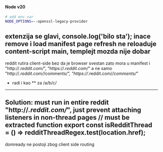 
#### Node v20

```bash
# add env var
NODE_OPTIONS=--openssl-legacy-provider
```
extenzija se glavi, console.log('bilo sta'); inace remove i load manifest
page refresh ne reloaduje content-script main, templejt mozda nije dobar
-----
reddit rutira client-side bez da je browser svestan zato mora u manifest i
"http://*.reddit.com/*",
"https://*.reddit.com/*"
a ne samo
"http://*.reddit.com/*/comments/*",
"https://*.reddit.com/*/comments/*"
* radi i kao ** za /a/b/c/
----
Solution: must run in entire reddit "http://*.reddit.com/*", just prevent attaching listeners in non-thread pages
// must be extracted function
export const isRedditThread = () => redditThreadRegex.test(location.href);
--------
domready ne postoji zbog client side routing


